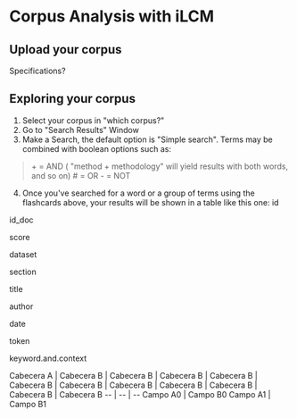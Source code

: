 # Corpus Analysis with iLCM

## Upload your corpus
Specifications?

## Exploring your corpus

1. Select your corpus in "which corpus?"
2. Go to "Search Results" Window
3. Make a Search, the default option is "Simple search". Terms may be combined with boolean options such as: 
>\+ = AND ( "method + methodology" will yield results with both words, and so on)
\# = OR
\- = NOT
4. Once you've searched for a word or a group of terms using the flashcards above, your results will be shown in a table like this one:
id

id_doc

score

dataset

section

title

author

date

token

keyword.and.context

Cabecera A | Cabecera B | Cabecera B | Cabecera B
| Cabecera B | Cabecera B | Cabecera B | Cabecera B | Cabecera B | Cabecera B | Cabecera B | Cabecera B
-- | --  | --
Campo A0 | Campo B0
Campo A1 | Campo B1
<!--stackedit_data:
eyJoaXN0b3J5IjpbLTQ2MjEwNzg3NV19
-->